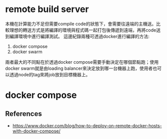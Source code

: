 remote build server
==
本機在計算能力不足但需要compile code的狀態下，會需要往遠端的主機送。比較理想的轉送方式是將編譯的環境與程式碼一起打包後傳遞到遠端，再將code送到編譯環境中進行編譯測試。 
這邊紀錄兩種可透過docker進行編譯的方法:
1. docker compose
2. docker swarm 
 
兩者最大的不同點在於透過docker compose需要手動決定在哪個節點跑；使用docker swarm就是由loading balancer來決定放到哪一台機器上跑，使用者也可以透過node的tag來將job放到目標機器上。 

# docker compose 

## References
* https://www.docker.com/blog/how-to-deploy-on-remote-docker-hosts-with-docker-compose/
